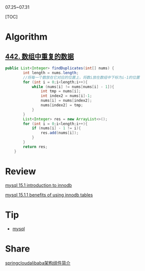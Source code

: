 07.25~07.31

[TOC]

# Algorithm

## [442. 数组中重复的数据](https://leetcode.cn/problems/find-all-duplicates-in-an-array/)

```java
public List<Integer> findDuplicates(int[] nums) {
        int length = nums.length;
        //将每一个数放在它对应的位置上，将数i放在数组中下标为i-1的位置
        for (int i = 0;i<length;i++){
            while (nums[i] != nums[nums[i] - 1]){
                int tmp = nums[i];
                int index2 = nums[i]-1;
                nums[i] = nums[index2];
                nums[index2] = tmp;
            }
        }
        List<Integer> res = new ArrayList<>();
        for (int i = 0;i<length;i++){
            if (nums[i] - 1 != i){
                res.add(nums[i]);
            }
        }
        return res;
    }
```



# Review

[mysql 15.1 introduction to innodb](https://dev.mysql.com/doc/refman/8.0/en/innodb-introduction.html)

[mysql 15.1.1 benefits of using innodb tables](https://dev.mysql.com/doc/refman/8.0/en/innodb-benefits.html)


# Tip
- [mysql](./Tip/mysql.md)

# Share

[springcloudalibaba架构组件简介](./Tip/springcloudalibaba.md)
